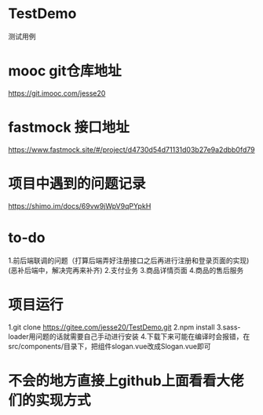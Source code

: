 # TestDemo

测试用例

# mooc git仓库地址
https://git.imooc.com/jesse20

# fastmock 接口地址
https://www.fastmock.site/#/project/d4730d54d71131d03b27e9a2dbb0fd79

# 项目中遇到的问题记录
https://shimo.im/docs/69vw9jWpV9qPYpkH

# to-do
1.前后端联调的问题（打算后端弄好注册接口之后再进行注册和登录页面的实现)(恶补后端中，解决完再来补齐)
2.支付业务
3.商品详情页面
4.商品的售后服务

# 项目运行
1.git clone https://gitee.com/jesse20/TestDemo.git
2.npm install
3.sass-loader用问题的话就需要自己手动进行安装
4.下载下来可能在编译时会报错，在src/components/目录下，把组件slogan.vue改成Slogan.vue即可
# 不会的地方直接上github上面看看大佬们的实现方式
